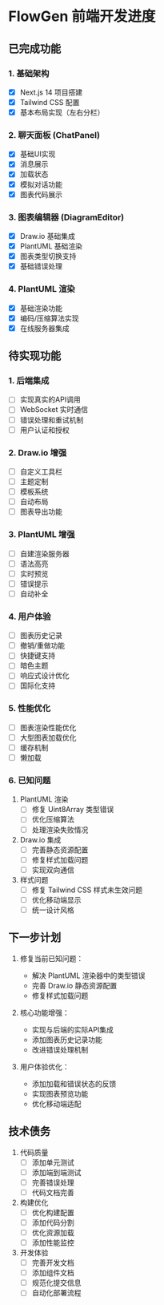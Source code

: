 # FlowGen 前端开发进度

## 已完成功能

### 1. 基础架构
- [x] Next.js 14 项目搭建
- [x] Tailwind CSS 配置
- [x] 基本布局实现（左右分栏）

### 2. 聊天面板 (ChatPanel)
- [x] 基础UI实现
- [x] 消息展示
- [x] 加载状态
- [x] 模拟对话功能
- [x] 图表代码展示

### 3. 图表编辑器 (DiagramEditor)
- [x] Draw.io 基础集成
- [x] PlantUML 基础渲染
- [x] 图表类型切换支持
- [x] 基础错误处理

### 4. PlantUML 渲染
- [x] 基础渲染功能
- [x] 编码/压缩算法实现
- [x] 在线服务器集成

## 待实现功能

### 1. 后端集成
- [ ] 实现真实的API调用
- [ ] WebSocket 实时通信
- [ ] 错误处理和重试机制
- [ ] 用户认证和授权

### 2. Draw.io 增强
- [ ] 自定义工具栏
- [ ] 主题定制
- [ ] 模板系统
- [ ] 自动布局
- [ ] 图表导出功能

### 3. PlantUML 增强
- [ ] 自建渲染服务器
- [ ] 语法高亮
- [ ] 实时预览
- [ ] 错误提示
- [ ] 自动补全

### 4. 用户体验
- [ ] 图表历史记录
- [ ] 撤销/重做功能
- [ ] 快捷键支持
- [ ] 暗色主题
- [ ] 响应式设计优化
- [ ] 国际化支持

### 5. 性能优化
- [ ] 图表渲染性能优化
- [ ] 大型图表加载优化
- [ ] 缓存机制
- [ ] 懒加载

### 6. 已知问题
1. PlantUML 渲染
   - [ ] 修复 Uint8Array 类型错误
   - [ ] 优化压缩算法
   - [ ] 处理渲染失败情况

2. Draw.io 集成
   - [ ] 完善静态资源配置
   - [ ] 修复样式加载问题
   - [ ] 实现双向通信

3. 样式问题
   - [ ] 修复 Tailwind CSS 样式未生效问题
   - [ ] 优化移动端显示
   - [ ] 统一设计风格

## 下一步计划

1. 修复当前已知问题：
   - 解决 PlantUML 渲染器中的类型错误
   - 完善 Draw.io 静态资源配置
   - 修复样式加载问题

2. 核心功能增强：
   - 实现与后端的实际API集成
   - 添加图表历史记录功能
   - 改进错误处理机制

3. 用户体验优化：
   - 添加加载和错误状态的反馈
   - 实现图表预览功能
   - 优化移动端适配

## 技术债务

1. 代码质量
   - [ ] 添加单元测试
   - [ ] 添加端到端测试
   - [ ] 完善错误处理
   - [ ] 代码文档完善

2. 构建优化
   - [ ] 优化构建配置
   - [ ] 添加代码分割
   - [ ] 优化资源加载
   - [ ] 添加性能监控

3. 开发体验
   - [ ] 完善开发文档
   - [ ] 添加组件文档
   - [ ] 规范化提交信息
   - [ ] 自动化部署流程 